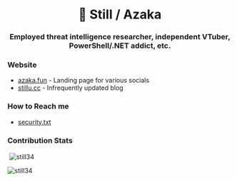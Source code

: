 <h1 align="center">👋 Still / Azaka</h1>
<h3 align="center">Employed threat intelligence researcher, independent VTuber, PowerShell/.NET addict, etc.</h3>

### Website

- [azaka.fun](https://azaka.fun/) - Landing page for various socials
- [stillu.cc](https://stillu.cc/) - Infrequently updated blog

### How to Reach me

- [security.txt](https://stillu.cc/.well-known/security.txt)

### Contribution Stats

<p>&nbsp;<img align="center" src="https://github-readme-stats.vercel.app/api?username=still34&show_icons=true&theme=dark&locale=en" alt="still34" /></p>

<p><img align="center" src="https://github-readme-streak-stats.herokuapp.com/?user=still34&theme=dark" alt="still34" /></p>
